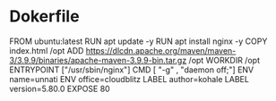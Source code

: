 # Dokerfile
FROM ubuntu:latest
RUN apt update -y
RUN apt install nginx -y
COPY index.html /opt
ADD https://dlcdn.apache.org/maven/maven-3/3.9.9/binaries/apache-maven-3.9.9-bin.tar.gz /opt
WORKDIR /opt
ENTRYPOINT ["/usr/sbin/nginx"]
CMD [ "-g" , "daemon off;"]
ENV name=unnati
ENV office=cloudblitz
LABEL author=kohale
LABEL version=5.80.0
EXPOSE 80
